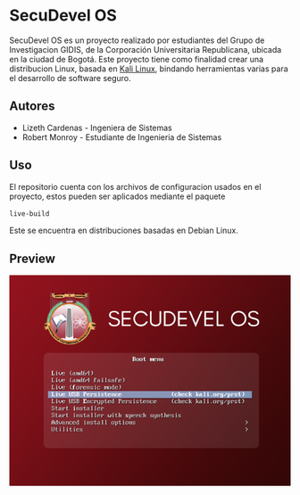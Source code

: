 # SecuDevel OS

SecuDevel OS es un proyecto realizado por estudiantes del Grupo de Investigacion GIDIS, de la Corporación Universitaria Republicana, ubicada en la ciudad de Bogotá.
Este proyecto tiene como finalidad crear una distribucion Linux, basada en [Kali Linux](https://www.kali.org/), bindando herramientas varias para el desarrollo de software seguro.

## Autores 

* Lizeth Cardenas - Ingeniera de Sistemas
* Robert Monroy - Estudiante de Ingenieria de Sistemas

## Uso

El repositorio cuenta con los archivos de configuracion usados en el proyecto, estos pueden ser aplicados mediante el paquete 
```bash
live-build
```
Este se encuentra en distribuciones basadas en Debian Linux.

## Preview

![](/Logo.png)



